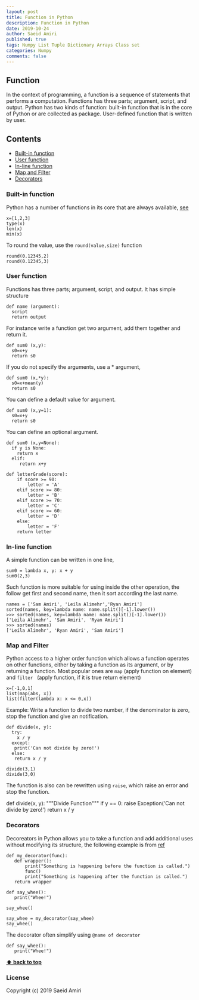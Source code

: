 ```yaml
---
layout: post
title: Function in Python
description: Function in Python
date: 2019-10-24
author: Saeid Amiri
published: true
tags: Numpy List Tuple Dictionary Arrays Class set
categories: Numpy
comments: false
---
```



## Function
In the context of programming, a function is a sequence of statements that performs a computation. Functions has three parts; argument, script, and output. Python has two kinds of function: built-in function that is in the core of Python or are collected as package. User-defined function that is written by user.


## Contents
- [Built-in function](#built-in-function)
- [User function](#user-function)
- [In-line function](#in-line-function)
- [Map and Filter](#map-and-filter)
- [Decorators](#decorators)


### Built-in function
Python has a number of functions in its core that are always available, [see](https://docs.python.org/3/library/functions.html)

```
x=[1,2,3]
type(x)
len(x)
min(x)
```
To round the value, use the `round(value,size)` function
```
round(0.12345,2)
round(0.12345,3)
```

### User function
Functions has three parts; argument, script, and output. It has simple structure

```
def name (argument):  
  script
  return output
```

For instance write a function get two argument, add them together and return it.

```
def sum0 (x,y):  
  s0=x+y
  return s0
```

If you do not specify the arguments, use a * argument,
```
def sum0 (x,*y):  
  s0=x+mean(y)
  return s0
```

You can define a default value for argument.  
```
def sum0 (x,y=1):  
  s0=x+y
  return s0
```

You can define an optional argument.  
```
def sum0 (x,y=None):  
  if y is None:
    return x
  elif:
     return x+y
```

```
def letterGrade(score):
    if score >= 90:
        letter = 'A'
    elif score >= 80:
        letter = 'B'
    elif score >= 70:
        letter = 'C'
    elif score >= 60:
        letter = 'D'
    else:
        letter = 'F'
    return letter
```    
### In-line function
A simple function can be written in one line,
```
sum0 = lambda x, y: x + y
sum0(2,3)
```

Such function is more suitable for using inside the other operation, the follow get first and second name, then it sort according the last name. 
 ```
names = ['Sam Amiri', 'Leila Alimehr','Ryan Amiri']
sorted(names, key=lambda name: name.split()[-1].lower())
>>> sorted(names, key=lambda name: name.split()[-1].lower())
['Leila Alimehr', 'Sam Amiri', 'Ryan Amiri']
>>> sorted(names)
['Leila Alimehr', 'Ryan Amiri', 'Sam Amiri']
```


### Map and Filter
Python access to a higher order function  which allows a function operates on other functions, either by taking a function as its argument, or by returning a function. Most popular ones are ```map``` (apply function on element) and ```filter ``` (apply function, if it is true return element)
 ```
x=[-1,0,1]
list(map(abs, x))
list(filter(lambda x: x <= 0,x))
 ```

Example: Write a function to divide two number, if the denominator is zero, stop the function and give an notification. 
```
def divide(x, y):
  try:
    x / y
  except: 
   print('Can not divide by zero!')
  else:
   return x / y

divide(3,1)
divide(3,0)
```

The function is also can be rewritten using ```raise```, which raise an error and stop the function. 

def divide(x, y):
    """Divide Function"""
    if y == 0:
        raise Exception('Can not divide by zero!')
    return x / y
  

### Decorators
Decoreators in Python allows you to take a function and add additional uses without modifying its structure, the following example is from [ref](https://realpython.com/primer-on-python-decorators/#functions)
```{Python, echo = FALSE, message = FALSE}
def my_decorator(func):
   def wrapper():
       print("Something is happening before the function is called.")
       func()
       print("Something is happening after the function is called.")
   return wrapper

def say_whee():
   print("Whee!")

say_whee()

say_whee = my_decorator(say_whee)
say_whee()   
```

The decorator often simplify using
``@name of decorator``
```
def say_whee():
   print("Whee!")
```

**[⬆ back to top](#contents)**
### License
Copyright (c) 2019 Saeid Amiri
